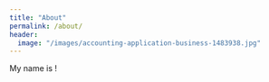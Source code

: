 ```yaml
---
title: "About"
permalink: /about/
header:
  image: "/images/accounting-application-business-1483938.jpg"
---
```

My name is !
